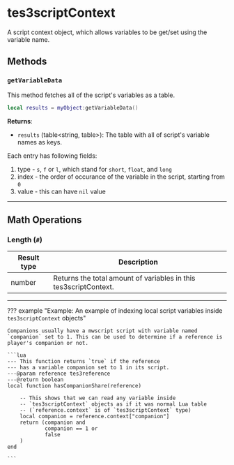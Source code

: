 <!---
	This file is autogenerated. Do not edit this file manually. Your changes will be ignored.
	More information: https://github.com/MWSE/MWSE/tree/master/docs
-->

# tes3scriptContext

A script context object, which allows variables to be get/set using the variable name.

## Methods

### `getVariableData`

This method fetches all of the script's variables as a table.

```lua
local results = myObject:getVariableData()
```

**Returns**:

* `results` (table&lt;string, table&gt;): The table with all of script's variable names as keys.

Each entry has following fields:

 1. type  - `s`, `f` or `l`, which stand for `short`, `float`, and `long`
 2. index - the order of occurance of the variable in the script, starting from `0`
 3. value - this can have `nil` value


***

## Math Operations

### Length (`#`)

| Result type | Description |
| ----------- | ----------- |
| number | Returns the total amount of variables in this tes3scriptContext. |

***

??? example "Example: An example of indexing local script variables inside `tes3scriptContext` objects"

	Companions usually have a mwscript script with variable named `companion` set to 1. This can be used to determine if a reference is player's companion or not.

	```lua
	--- This function returns `true` if the reference
	--- has a variable companion set to 1 in its script.
	---@param reference tes3reference
	---@return boolean
	local function hasCompanionShare(reference)
	
		-- This shows that we can read any variable inside
		-- `tes3scriptContext` objects as if it was normal Lua table
		-- (`reference.context` is of `tes3scriptContext` type)
		local companion = reference.context["companion"]
		return (companion and
				companion == 1 or
				false
		)
	end

	```

